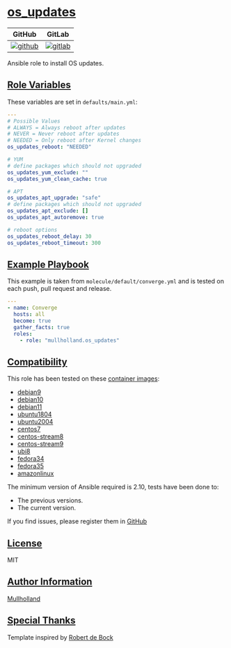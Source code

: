 # [os_updates](#os_updates)

|GitHub|GitLab|
|------|------|
|[![github](https://github.com/mullholland/ansible-role-os_updates/workflows/Ansible%20Molecule/badge.svg)](https://github.com/mullholland/ansible-role-os_updates/actions)|[![gitlab](https://gitlab.com/mullholland/ansible-role-os_updates/badges/master/pipeline.svg)](https://gitlab.com/mullholland/ansible-role-os_updates)|[![quality](https://img.shields.io/ansible/quality/unset)](https://galaxy.ansible.com/mullholland/os_updates)|

Ansible role to install OS updates.

## [Role Variables](#role-variables)

These variables are set in `defaults/main.yml`:
```yaml
---
# Possible Values
# ALWAYS = Always reboot after updates
# NEVER = Never reboot after updates
# NEEDED = Only reboot after Kernel changes
os_updates_reboot: "NEEDED"

# YUM
# define packages which should not upgraded
os_updates_yum_exclude: ""
os_updates_yum_clean_cache: true

# APT
os_updates_apt_upgrade: "safe"
# define packages which should not upgraded
os_updates_apt_exclude: []
os_updates_apt_autoremove: true

# reboot options
os_updates_reboot_delay: 30
os_updates_reboot_timeout: 300
```


## [Example Playbook](#example-playbook)

This example is taken from `molecule/default/converge.yml` and is tested on each push, pull request and release.
```yaml
---
- name: Converge
  hosts: all
  become: true
  gather_facts: true
  roles:
    - role: "mullholland.os_updates"
```





## [Compatibility](#compatibility)

This role has been tested on these [container images](https://hub.docker.com/u/mullholland):

-   [debian9](https://hub.docker.com/r/mullholland/docker-molecule-debian9)
-   [debian10](https://hub.docker.com/r/mullholland/docker-molecule-debian10)
-   [debian11](https://hub.docker.com/r/mullholland/docker-molecule-debian11)
-   [ubuntu1804](https://hub.docker.com/r/mullholland/docker-molecule-ubuntu1804)
-   [ubuntu2004](https://hub.docker.com/r/mullholland/docker-molecule-ubuntu2004)
-   [centos7](https://hub.docker.com/r/mullholland/docker-molecule-centos7)
-   [centos-stream8](https://hub.docker.com/r/mullholland/docker-molecule-centos-stream8)
-   [centos-stream9](https://hub.docker.com/r/mullholland/docker-molecule-centos-stream9)
-   [ubi8](https://hub.docker.com/r/mullholland/docker-molecule-ubi8)
-   [fedora34](https://hub.docker.com/r/mullholland/docker-molecule-fedora34)
-   [fedora35](https://hub.docker.com/r/mullholland/docker-molecule-fedora35)
-   [amazonlinux](https://hub.docker.com/r/mullholland/docker-molecule-amazonlinux)

The minimum version of Ansible required is 2.10, tests have been done to:

-   The previous versions.
-   The current version.





If you find issues, please register them in [GitHub](https://github.com/mullholland/ansible-role-os_updates/issues)

## [License](#license)

MIT


## [Author Information](#author-information)

[Mullholland](https://github.com/mullholland)

## [Special Thanks](#special-thanks)

Template inspired by [Robert de Bock](https://github.com/robertdebock)
